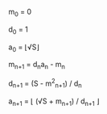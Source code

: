 m<sub>0</sub> = 0

d<sub>0</sub> = 1

a<sub>0</sub> = ⌊√S⌋

m<sub>n+1</sub> = d<sub>n</sub>a<sub>n</sub> - m<sub>n</sub>

d<sub>n+1</sub> = (S - m<sup>2</sup><sub>n+1</sub>) / d<sub>n</sub>

a<sub>n+1</sub> = ⌊ (√S + m<sub>n+1</sub>) / d<sub>n+1</sub> ⌋
